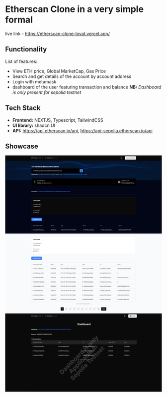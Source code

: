 # Etherscan Clone in a very simple formal

live link - https://etherscan-clone-lovat.vercel.app/

## Functionality

List of features:

- View ETH price, Global MarketCap, Gas Price
- Search and get details of the account by account address
- Login with metamask
- dashboard of the user featuring transaction and balance
  **NB:** _Dashboard is only present for sepolia testnet_

## Tech Stack

- **Frontend:** NEXTJS, Typescript, TailwindCSS
- **UI library:** shadcn UI
- **API:** https://api.etherscan.io/api, https://api-sepolia.etherscan.io/api

## Showcase

![showcase-1](/showcase/etherscan-1.png)
![showcase-1](/showcase/etherscan-2.png)
![showcase-1](/showcase/etherscan-dashboard.png)
